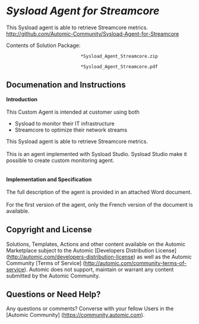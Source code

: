 *Sysload Agent for Streamcore*
=============


This Sysload agent is able to retrieve Streamcore metrics.
http://github.com/Automic-Community/Sysload-Agent-for-Streamcore

<!-- List of attached files -->
Contents of Solution Package:

						
								*Sysload_Agent_Streamcore.zip
								
								*Sysload_Agent_Streamcore.pdf
								
						


Documenation and Instructions
---

<p><span><strong class="bbc">Introduction</strong></span><br /><br />This Custom Agent is intended at customer using both</p>
<ul class="bbc">
<li>Sysload to monitor their IT infrastructure</li>
<li>Streamcore to optimize their network streams</li>
</ul>
<p>This Sysload agent is able to retrieve Streamcore metrics.<br /><br />This is an agent implemented with Sysload Studio. Sysload Studio make it possible to create custom monitoring agent.<br /><br /><br /><strong class="bbc"><span>Implementation and Specification</span></strong><br /><br />The full description of the agent is provided in an attached Word document.<br /><br />For the first version of the agent, only the French version of the document is available.</p>

Copyright and License
---

Solutions, Templates, Actions and other content available on the Automic Marketplace subject to the Automic [Developers Distribution License] (http://automic.com/developers-distribution-license) as well as the Automic Community [Terms of Service] (http://automic.com/community-terms-of-service).
Automic does not support, maintain or warrant any content submitted by the Automic Community.



Questions or Need Help? 
---
Any questions or comments? Converse with your fellow Users in the [Automic Community] (https://community.automic.com).